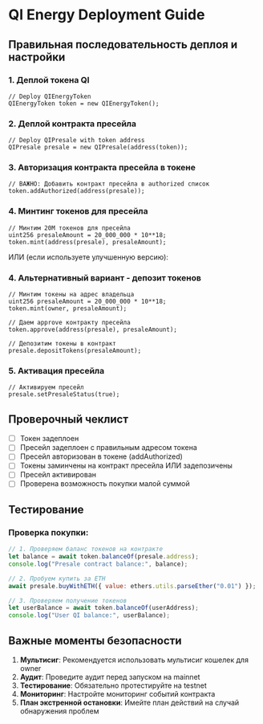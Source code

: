 # QI Energy Deployment Guide

## Правильная последовательность деплоя и настройки

### 1. Деплой токена QI
```solidity
// Deploy QIEnergyToken
QIEnergyToken token = new QIEnergyToken();
```

### 2. Деплой контракта пресейла
```solidity
// Deploy QIPresale with token address
QIPresale presale = new QIPresale(address(token));
```

### 3. Авторизация контракта пресейла в токене
```solidity
// ВАЖНО: Добавить контракт пресейла в authorized список
token.addAuthorized(address(presale));
```

### 4. Минтинг токенов для пресейла
```solidity
// Минтим 20M токенов для пресейла
uint256 presaleAmount = 20_000_000 * 10**18;
token.mint(address(presale), presaleAmount);
```

ИЛИ (если используете улучшенную версию):

### 4. Альтернативный вариант - депозит токенов
```solidity
// Минтим токены на адрес владельца
uint256 presaleAmount = 20_000_000 * 10**18;
token.mint(owner, presaleAmount);

// Даем approve контракту пресейла
token.approve(address(presale), presaleAmount);

// Депозитим токены в контракт
presale.depositTokens(presaleAmount);
```

### 5. Активация пресейла
```solidity
// Активируем пресейл
presale.setPresaleStatus(true);
```

## Проверочный чеклист

- [ ] Токен задеплоен
- [ ] Пресейл задеплоен с правильным адресом токена
- [ ] Пресейл авторизован в токене (addAuthorized)
- [ ] Токены заминчены на контракт пресейла ИЛИ задепозичены
- [ ] Пресейл активирован
- [ ] Проверена возможность покупки малой суммой

## Тестирование

### Проверка покупки:
```javascript
// 1. Проверяем баланс токенов на контракте
let balance = await token.balanceOf(presale.address);
console.log("Presale contract balance:", balance);

// 2. Пробуем купить за ETH
await presale.buyWithETH({ value: ethers.utils.parseEther("0.01") });

// 3. Проверяем получение токенов
let userBalance = await token.balanceOf(userAddress);
console.log("User QI balance:", userBalance);
```

## Важные моменты безопасности

1. **Мультисиг**: Рекомендуется использовать мультисиг кошелек для owner
2. **Аудит**: Проведите аудит перед запуском на mainnet
3. **Тестирование**: Обязательно протестируйте на testnet
4. **Мониторинг**: Настройте мониторинг событий контракта
5. **План экстренной остановки**: Имейте план действий на случай обнаружения проблем